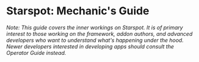 # Starspot: Mechanic's Guide

*Note: This guide covers the inner workings on Starspot. It is of primary
interest to those working on the framework, addon authors, and advanced
developers who want to understand what's happening under the hood. Newer
developers interested in developing apps should consult the Operator Guide
instead.*